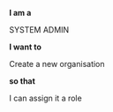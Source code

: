 **I am a**

SYSTEM ADMIN

**I want to**

Create a new organisation

**so that**

I can assign it a role
